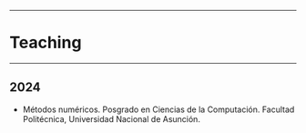 --------------
# Teaching
--------------

## 2024

- Métodos numéricos. Posgrado en Ciencias de la Computación. Facultad Politécnica, Universidad Nacional de Asunción.
